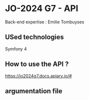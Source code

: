 # JO-2024 G7 - API

Back-end expertise : Emilie Tombuyses

## USed technologies

Symfony 4

## How to use the API ? 

https://jo2024g7.docs.apiary.io/#

## argumentation file 

